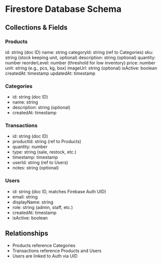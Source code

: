 # Firestore Database Schema

## Collections & Fields

### Products

id: string (doc ID)
name: string
categoryId: string (ref to Categories)
sku: string (stock keeping unit, optional)
description: string (optional)
quantity: number
reorderLevel: number (threshold for low inventory)
price: number
unit: string (e.g., pcs, kg, box)
imageUrl: string (optional)
isActive: boolean
createdAt: timestamp
updatedAt: timestamp

### Categories

- id: string (doc ID)
- name: string
- description: string (optional)
- createdAt: timestamp

### Transactions

- id: string (doc ID)
- productId: string (ref to Products)
- quantity: number
- type: string (sale, restock, etc.)
- timestamp: timestamp
- userId: string (ref to Users)
- notes: string (optional)

### Users

- id: string (doc ID, matches Firebase Auth UID)
- email: string
- displayName: string
- role: string (admin, staff, etc.)
- createdAt: timestamp
- isActive: boolean

## Relationships

- Products reference Categories
- Transactions reference Products and Users
- Users are linked to Auth via UID
